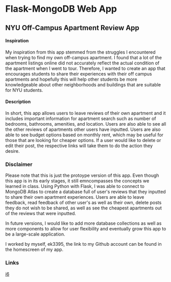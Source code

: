 # Flask-MongoDB Web App

## NYU Off-Campus Apartment Review App  
  
#### Inspiration  


My inspiration from this app stemmed from the struggles I encountered when trying to find my own off-campus apartment. I found that a lot of the apartment listings online did not accurately reflect the actual condition of the apartment when I went to tour. Therefore, I wanted to create an app that encourages students to share their experiences with their off campus apartments and hopefully this will help other students be more knowledgeable about other neighborhoods and buildings that are suitable for NYU students.  
  
#### Description  
  
In short, this app allows users to leave reviews of their own apartment and it includes important information for apartment search such as number of bedrooms, bathrooms, amenities, and location. Users are also able to see all the other reviews of apartments other users have inputted. Users are also able to see budget options based on monthly rent, which may be useful for those that are looking for cheaper options. If a user would like to delete or edit their post, the respective links will take them to do the action they desire. 
  
### Disclaimer  

  
Please note that this is just the protoype version of this app. Even though this app is in its early stages, it still emncompasses the concepts we learned in class. Using Python with Flask, I was able to connect to MongoDB Atlas to create a database full of user's reviews that they inputted to share their own apartment experiences. Users are able to leave feedback, read feedback of other user's as well as their own, delete posts they do not wish to be shared, as well as see the cheapest apartments out of the reviews that were inputted.  
  
In future versions, I would like to add more database collections as well as more components to allow for user flexibility and eventually grow this app to be a large-scale application.  
  
I worked by myself, ek3395, the link to my Github account can be found in the homescreen of my app.  
  

### Links  
  
[i6](https://i6.cims.nyu.edu/~ek3395/web-app-estherkangg/flask.cgi/)  

  
  


  

